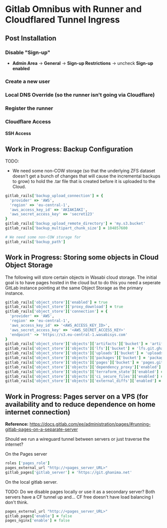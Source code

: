 # Gitlab Omnibus with Runner and Cloudflared Tunnel Ingress
## Post Installation
### Disable "Sign-up"
* **Admin Area** -> **General** -> **Sign-up Restrictions** -> uncheck **Sign-up enabled**

### Create a new user

### Local DNS Override (so the runner isn't going via Cloudflare)

### Register the runner

### Cloudflare Access

#### SSH Access

## Work in Progress: Backup Configuration
TODO:
* We need some non-COW storage (so that the underlying ZFS dataset doesn't get
  a bunch of changes that will cause the incremental backups to grow) to hold
  the .tar file that is created before it is uploaded to the Cloud.

```ruby
gitlab_rails['backup_upload_connection'] = {
  'provider' => 'AWS',
  'region' => 'eu-central-1',
  'aws_access_key_id' => 'AKIAKIAKI',
  'aws_secret_access_key' => 'secret123'
}
gitlab_rails['backup_upload_remote_directory'] = 'my.s3.bucket'
gitlab_rails['backup_multipart_chunk_size'] = 104857600

# We need some non-COW storage for
gitlab_rails['backup_path']
```

## Work in Progress: Storing some objects in Cloud Object Storage
The following will store certain objects in Wasabi cloud storage.  The initial
goal is to have pages hosted in the cloud but to do this you need a seperate
GitLab instance pointing at the same Object Storage as the primary instance.

```ruby
gitlab_rails['object_store']['enabled'] = true
gitlab_rails['object_store']['proxy_download'] = true
gitlab_rails['object_store']['connection'] = {
  'provider' => 'AWS',
  'region' => 'eu-central-1',
  'aws_access_key_id' => '<AWS_ACCESS_KEY_ID>',
  'aws_secret_access_key' => '<AWS_SECRET_ACCESS_KEY>'
  'endpoint' -> 'https://s3.eu-central-1.wasabisys.com'
}
gitlab_rails['object_store']['objects']['artifacts']['bucket'] = 'artifacts.git.ghanima.net'
gitlab_rails['object_store']['objects']['lfs']['bucket'] = 'lfs.git.ghanima.net'
gitlab_rails['object_store']['objects']['uploads']['bucket'] = 'uploads.git.ghanima.net'
gitlab_rails['object_store']['objects']['packages']['bucket'] = 'packages.git.ghanima.net'
gitlab_rails['object_store']['objects']['pages']['bucket'] = 'pages.git.ghanima.net'
gitlab_rails['object_store']['objects']['dependency_proxy']['enabled'] = false
gitlab_rails['object_store']['objects']['terraform_state']['enabled'] = false
gitlab_rails['object_store']['objects']['ci_secure_files']['enabled'] = false
gitlab_rails['object_store']['objects']['external_diffs']['enabled'] = false
```

## Work in Progress: Pages server on a VPS (for availability and to reduce dependence on home internet connection)
**Reference:** https://docs.gitlab.com/ee/administration/pages/#running-gitlab-pages-on-a-separate-server

Should we run a wireguard tunnel between servers or just traverse the internet?

On the Pages server
```ruby
roles ['pages_role']
pages_external_url "http://<pages_server_URL>"
gitlab_pages['gitlab_server'] = 'https://git.ghanima.net'
```

On the local gitlab server.

TODO: Do we disable pages locally or use it as a secondary server?  Both
servers have a CF tunnel up and... CF free doesn't have load balancing I don't
think.

```ruby
pages_external_url "http://<pages_server_URL>"
gitlab_pages['enable'] = false
pages_nginx['enable'] = false
```